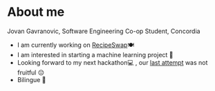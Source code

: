 # About me
Jovan Gavranovic, Software Engineering Co-op Student, Concordia 

- I am currently working on [RecipeSwap](http:/recipeswap.fly.dev/discover)🍽️
- I am interested in starting a machine learning project 🤖
- Looking forward to my next hackathon💻 , our [last attempt](https://github.com/Babushka1/ConUHacksVIIISapsters) was not fruitful 😔
- Bilingue 🥖
<!--
**jGavranovic/jGavranovic** is a ✨ _special_ ✨ repository because its `README.md` (this file) appears on your GitHub profile.

Here are some ideas to get you started:

- 🔭 I’m currently working on ...
- 🌱 I’m currently learning ...
- 👯 I’m looking to collaborate on ...
- 🤔 I’m looking for help with ...
- 💬 Ask me about ...
- 📫 How to reach me: ...
- 😄 Pronouns: ...
- ⚡ Fun fact: ...
-->

